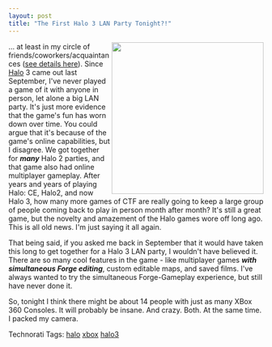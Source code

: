 ```yaml
---
layout: post
title: "The First Halo 3 LAN Party Tonight?!"
---
```


<p><img src="http://www.counteragent.com/wp-content/uploads/2007/09/halo3_multiplayer.jpg" width="300" align="right" />... at least in my circle of friends/coworkers/acquaintances (<a href="http://jasonbock.net/JB/Halo3LanPartySummer2008.aspx" target="_blank">see details here</a>).  Since <a title="Halo" href="http://www.bungie.net" target="_blank">Halo</a> 3 came out last September, I've never played a game of it with anyone in person, let alone a big LAN party.  It's just more evidence that the game's fun has worn down over time.  You could argue that it's because of the game's online capabilities, but I disagree.  We got together for <strong><em>many</em></strong> Halo 2 parties, and that game also had online multiplayer gameplay.  After years and years of playing Halo: CE, Halo2, and now Halo 3, how many more games of CTF are really going to keep a large group of people coming back to play in person month after month?  It's still a great game, but the novelty and amazement of the Halo games wore off long ago.  This is all old news.  I'm just saying it all again.</p>
  
<p>That being said, if you asked me back in September that it would have taken this long to get together for a Halo 3 LAN party, I wouldn't have believed it.  There are so many cool features in the game - like multiplayer games <strong><em>with simultaneous Forge editing</em></strong>, custom editable maps, and saved films.  I've always wanted to try the simultaneous Forge-Gameplay experience, but still have never done it.</p>
  
<p>So, tonight I think there might be about 14 people with just as many XBox 360 Consoles.  It will probably be insane.  And crazy.  Both.  At the same time.  I packed my camera.  </p>
  
<div class="tags" id="scid:0767317B-992E-4b12-91E0-4F059A8CECA8:d33855f2-65e8-4cca-8caa-58d408a933c3">Technorati Tags: <a target="_blank" href="http://technorati.com/tags/halo" rel="tag">halo</a> <a target="_blank" href="http://technorati.com/tags/xbox" rel="tag">xbox</a> <a target="_blank" href="http://technorati.com/tags/halo3" rel="tag">halo3</a></div> 
